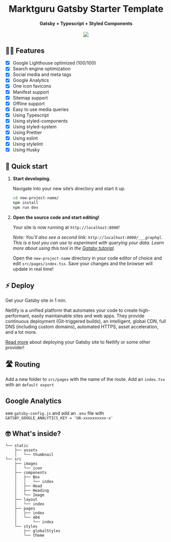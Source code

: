 <h1 align="center">
    Marktguru Gatsby Starter Template
</h1>

<h4 align="center">
  Gatsby + Typescript + Styled Components
</h4>

<p align="center"><img src="https://img.shields.io/github/package-json/v/gnonce/gatsby-starter-gnonce.svg?color=blue"></p>

## 👩‍💻 Features

-   [x] Google Lighthouse optimized (100/100)
-   [x] Search engine optimization
-   [x] Social media and meta tags
-   [x] Google Analytics
-   [x] One icon favicons
-   [x] Manifest support
-   [x] Sitemap support
-   [x] Offline support
-   [x] Easy to use media queries
-   [x] Using Typescript
-   [x] Using styled-components
-   [x] Using styled-system
-   [x] Using Prettier
-   [x] Using eslint
-   [x] Using stylelint
-   [x] Using Husky

## 🚀 Quick start

1.  **Start developing.**

    Navigate into your new site’s directory and start it up.

    ```sh
    cd new-project-name/
    npm install
    npm run dev
    ```

2.  **Open the source code and start editing!**

    Your site is now running at `http://localhost:8000`!

    _Note: You'll also see a second link: _`http://localhost:8000/___graphql`_. This is a tool you can use to experiment with querying your data. Learn more about using this tool in the [Gatsby tutorial](https://www.gatsbyjs.org/tutorial/part-five/#introducing-graphiql)._

    Open the `new-project-name` directory in your code editor of choice and edit `src/pages/index.tsx`. Save your changes and the browser will update in real time!

## ⚡️ Deploy

Get your Gatsby site in 1 min.

Netlify is a unified platform that automates your code to create high-performant, easily maintainable sites and web apps. They provide continuous deployment (Git-triggered builds), an intelligent, global CDN, full DNS (including custom domains), automated HTTPS, asset acceleration, and a lot more.

<a href="https://www.gatsbyjs.org/docs/deploying-and-hosting/">Read more</a> about deploying your Gatsby site to Netlify or some other provider!

## 🛣 Routing

Add a new folder to `src/pages` with the name of the route. Add an `index.tsx` with an `default export`

## Google Analytics

see `gatsby-config.js` and add an `.env` file with `GATSBY_GOOGLE_ANALYTICS_KEY = 'UA-xxxxxxxxxx-x'`

## 🤓 What's inside?

```
└── static
    ├── assets
    │   └── thumbnail
└── src
    ├── images
    │   └── icon
    ├── components
    │   ├── Box
    │   │   └── index
    │   ├── Head
    │   ├── Heading
    │   └── Image
    ├── layout
    │   └── index
    ├── pages
    │   ├── index
    │   └── 404
    │       └── index
    └── styles
        ├── globalStyles
        └── theme
```
